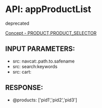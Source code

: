 # API: appProductList


deprecated

[Concept - PRODUCT,PRODUCT_SELECTOR](concept_PRODUCT,PRODUCT_SELECTOR)

## INPUT PARAMETERS: ##
  * src: navcat:.path.to.safename
  * src: search:keywords
  * src: cart:

## RESPONSE: ##
  * @products: ['pid1','pid2','pid3']
